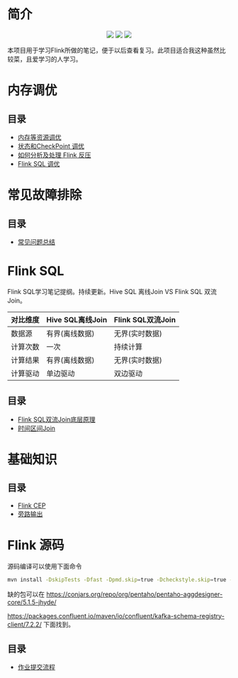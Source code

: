 
# 简介

<p align="center"><a title="flink book" target="_blank" href="https://github.com/zeekling/flink_book"><img src="https://img.shields.io/github/last-commit/zeekling/flink_book.svg?style=flat-square&color=FF9900"></a>
<a title="GitHub repo size in bytes" target="_blank" href="https://github.com/zeekling/flink_book"><img src="https://img.shields.io/github/repo-size/zeekling/flink_book.svg?style=flat-square"></a>
<a title="Hits" target="_blank" href="https://github.com/zeekling/hits"><img src="https://hits.b3log.org/zeekling/flink_book.svg"></a></p>

本项目用于学习Flink所做的笔记，便于以后查看复习。此项目适合我这种虽然比较菜，且爱学习的人学习。

# 内存调优

## 目录

- [内存等资源调优](./调优/Resource.md)
- [状态和CheckPoint 调优](./调优/CheckPoint.md)
- [如何分析及处理 Flink 反压](./调优/backpress.md)
- [Flink SQL 调优](./调优/flinkSql.md)

# 常见故障排除

## 目录

- [常见问题总结](./常见问题)


# Flink SQL 

Flink SQL学习笔记提纲。持续更新。Hive SQL 离线Join VS Flink SQL 双流Join。

| 对比维度 | Hive SQL离线Join | Flink SQL双流Join |
| ---| ----|----|
| 数据源 | 有界(离线数据)| 无界(实时数据)  |
| 计算次数 | 一次 | 持续计算 |
| 计算结果 | 有界(离线数据)  | 无界(实时数据) |
| 计算驱动 | 单边驱动  | 双边驱动  |

## 目录

- [Flink SQL双流Join底层原理](./Flink_SQL/双流Join底层原理.md)
- [时间区间Join](./Flink_SQL/时间区间Join.md)

# 基础知识

## 目录

- [Flink CEP](./basic/CEP.md)
- [旁路输出](./basic/旁路输出.md)


# Flink 源码

源码编译可以使用下面命令

```sh
mvn install -DskipTests -Dfast -Dpmd.skip=true -Dcheckstyle.skip=true -Dmaven.javadoc.skip=true -Dmaven.compile.fork=true

```

缺的包可以在 https://conjars.org/repo/org/pentaho/pentaho-aggdesigner-core/5.1.5-jhyde/

https://packages.confluent.io/maven/io/confluent/kafka-schema-registry-client/7.2.2/ 下面找到。

## 目录

- [作业提交流程](./source_code/作业提交.md)


